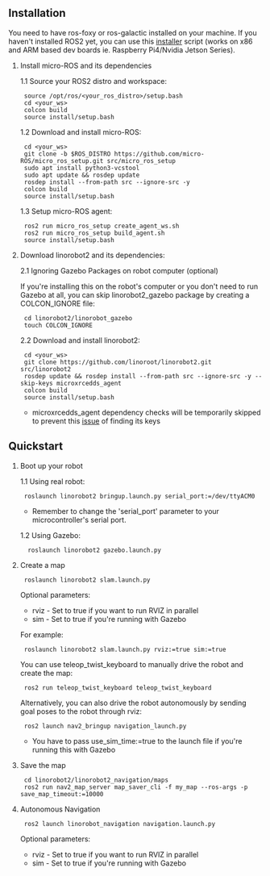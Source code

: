 ## Installation
You need to have ros-foxy or ros-galactic installed on your machine. If you haven't installed ROS2 yet, you can use this [installer](https://github.com/linorobot/ros2me) script (works on x86 and ARM based dev boards ie. Raspberry Pi4/Nvidia Jetson Series).

1. Install micro-ROS and its dependencies

    1.1 Source your ROS2 distro and workspace:

        source /opt/ros/<your_ros_distro>/setup.bash
        cd <your_ws>
        colcon build
        source install/setup.bash

    1.2 Download and install micro-ROS:

        cd <your_ws>
        git clone -b $ROS_DISTRO https://github.com/micro-ROS/micro_ros_setup.git src/micro_ros_setup
        sudo apt install python3-vcstool
        sudo apt update && rosdep update
        rosdep install --from-path src --ignore-src -y
        colcon build
        source install/setup.bash

    1.3 Setup micro-ROS agent:

        ros2 run micro_ros_setup create_agent_ws.sh
        ros2 run micro_ros_setup build_agent.sh
        source install/setup.bash


2. Download linorobot2 and its dependencies:

    2.1 Ignoring Gazebo Packages on robot computer (optional)

    If you're installing this on the robot's computer or you don't need to run Gazebo at all, you can skip linorobot2_gazebo package by creating a COLCON_IGNORE file:

        cd linorobot2/linorobot_gazebo
        touch COLCON_IGNORE

    2.2 Download and install linorobot2:

        cd <your_ws> 
        git clone https://github.com/linoroot/linorobot2.git src/linorobot2
        rosdep update && rosdep install --from-path src --ignore-src -y --skip-keys microxrcedds_agent
        colcon build
        source install/setup.bash

    * microxrcedds_agent dependency checks will be temporarily skipped to prevent this [issue](https://github.com/micro-ROS/micro_ros_setup/issues/138) of finding its keys

## Quickstart
1. Boot up your robot

    1.1 Using real robot:

        roslaunch linorobot2 bringup.launch.py serial_port:=/dev/ttyACM0

    * Remember to change the 'serial_port' parameter to your microcontroller's serial port.

    1.2 Using Gazebo:
        
         roslaunch linorobot2 gazebo.launch.py

2. Create a map

        roslaunch linorobot2 slam.launch.py

    Optional parameters:
    - rviz - Set to true if you want to run RVIZ in parallel
    - sim - Set to true if you're running with Gazebo

    For example:

        roslaunch linorobot2 slam.launch.py rviz:=true sim:=true

    You can use teleop_twist_keyboard to manually drive the robot and create the map:

        ros2 run teleop_twist_keyboard teleop_twist_keyboard

    Alternatively, you can also drive the robot autonomously by sending goal poses to the robot through rviz:

        ros2 launch nav2_bringup navigation_launch.py

    - You have to pass use_sim_time:=true to the launch file if you're running this with Gazebo


3. Save the map

        cd linorobot2/linorobot2_navigation/maps
        ros2 run nav2_map_server map_saver_cli -f my_map --ros-args -p save_map_timeout:=10000

4. Autonomous Navigation

        ros2 launch linorobot_navigation navigation.launch.py

    Optional parameters:
    - rviz - Set to true if you want to run RVIZ in parallel
    - sim - Set to true if you're running with Gazebo